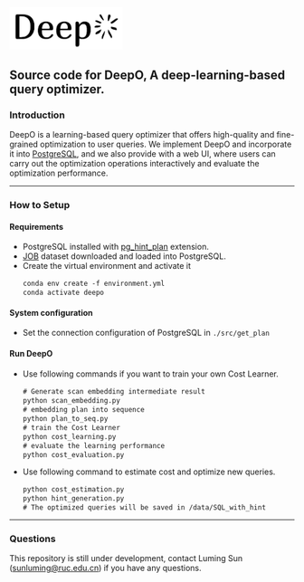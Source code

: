 <img src="./docs/logo_black.png" width="200">

## Source code for DeepO, A deep-learning-based query optimizer.

### Introduction

DeepO is a learning-based query optimizer that offers  high-quality and fine-grained optimization to user queries. We implement DeepO and incorporate it into [PostgreSQL](https://www.postgresql.org/ftp/source/v12.4/), and we also provide with a web UI, where users can carry out the optimization operations interactively and evaluate the optimization performance.

---

### How to Setup
#### Requirements
- PostgreSQL installed with [pg_hint_plan](https://pghintplan.osdn.jp/pg_hint_plan.html) extension.
- [JOB](https://github.com/concretevitamin/join-order-benchmark) dataset downloaded and loaded into PostgreSQL.
- Create the virtual environment and activate it
  ```
  conda env create -f environment.yml
  conda activate deepo
  ```

#### System configuration
- Set the connection configuration of PostgreSQL in ```./src/get_plan```

#### Run DeepO

- Use following commands if you want to train your own Cost Learner.
    ```
    # Generate scan embedding intermediate result
    python scan_embedding.py
    # embedding plan into sequence
    python plan_to_seq.py
    # train the Cost Learner
    python cost_learning.py
    # evaluate the learning performance
    python cost_evaluation.py
    ```
- Use following command to estimate cost and optimize new queries.
    ```
    python cost_estimation.py
    python hint_generation.py
    # The optimized queries will be saved in /data/SQL_with_hint
    ```
---
### Questions
This repository is still under development, contact Luming Sun (sunluming@ruc.edu.cn) if you have any questions.
